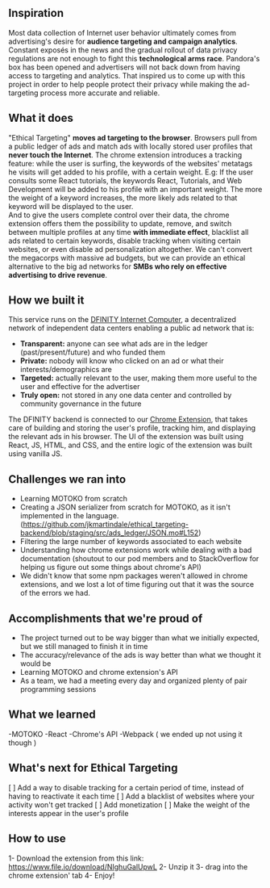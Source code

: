 ## Inspiration
Most data collection of Internet user behavior ultimately comes from advertising's desire for **audience targeting and campaign analytics**. Constant exposés in the news and the gradual rollout of data privacy regulations are not enough to fight this **technological arms race**. Pandora's box has been opened and advertisers will not back down from having access to targeting and analytics. That inspired us to come up with this project in order to help people protect their privacy while making the ad-targeting process more accurate and reliable.

## What it does
"Ethical Targeting"  **moves ad targeting to the browser**. Browsers pull from a public ledger of ads and match ads with locally stored user profiles that **never touch the Internet**. The chrome extension introduces a tracking feature: while the user is surfing, the keywords of the websites' metatags he visits will get added to his profile, with a certain weight. E.g: If the user consults some React tutorials, the keywords React, Tutorials, and Web Development will be added to his profile with an important weight.
The more the weight of a keyword increases, the more likely ads related to that keyword will be displayed to the user.  
And to give the users complete control over their data, the chrome extension offers them the possibility to update, remove, and switch between multiple profiles at any time **with immediate effect**, blacklist all ads related to certain keywords, disable tracking when visiting certain websites, or even disable ad personalization altogether. 
We can't convert the megacorps with massive ad budgets, but we can provide an ethical alternative to the big ad networks for **SMBs who rely on effective advertising to drive revenue**.

## How we built it
This service runs on the [DFINITY Internet Computer](https://dfinity.org/), a decentralized network of independent data centers enabling a public ad network that is:

* **Transparent:** anyone can see what ads are in the ledger (past/present/future) and who funded them  
* **Private:** nobody will know who clicked on an ad or what their interests/demographics are  
* **Targeted:** actually relevant to the user, making them more useful to the user and effective for the advertiser  
* **Truly open:** not stored in any one data center and controlled by community governance in the future

The DFINITY backend is connected to our [Chrome Extension](), that takes care of building and storing the user's profile, tracking him, and displaying the relevant ads in his browser. The UI of the extension was built using React, JS, HTML, and CSS, and the entire logic of the extension was built using vanilla JS.

## Challenges we ran into
- Learning MOTOKO from scratch
- Creating a JSON serializer from scratch for MOTOKO, as it isn't implemented in the language. (https://github.com/jkmartindale/ethical_targeting-backend/blob/staging/src/ads_ledger/JSON.mo#L152)
- Filtering the large number of keywords associated to each website
- Understanding how chrome extensions work while dealing with a bad documentation (shoutout to our pod members and to StackOverflow for helping us figure out some things about chrome's API) 
- We didn't know that some npm packages weren't allowed in chrome extensions, and we lost a lot of time figuring out that it was the source of the errors we had.

## Accomplishments that we're proud of
- The project turned out to be way bigger than what we initially expected, but we still managed to finish it in time
- The accuracy/relevance of the ads is way better than what we thought it would be
- Learning MOTOKO and chrome extension's API
- As a team, we had a meeting every day and organized plenty of pair programming sessions
## What we learned
-MOTOKO
-React
-Chrome's API
-Webpack ( we ended up not using it though )
## What's next for Ethical Targeting
[ ] Add a way to disable tracking for a certain period of time, instead of having to reactivate it each time
[ ] Add a blacklist of websites where your activity won't get tracked
[ ] Add monetization
[ ] Make the weight of the interests appear in the user's profile

## How to use
1- Download the extension from this link: https://www.file.io/download/NIghuGalUpwL
2- Unzip it
3- drag into the chrome extension' tab
4- Enjoy!
